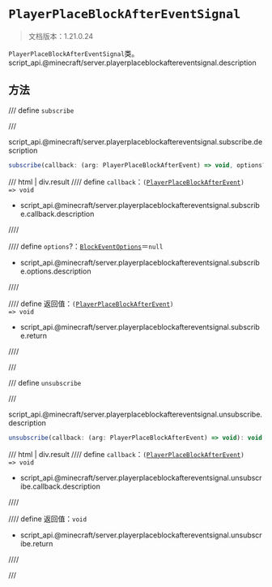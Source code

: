# `PlayerPlaceBlockAfterEventSignal`

> 文档版本：1.21.0.24

`PlayerPlaceBlockAfterEventSignal`类。script_api.@minecraft/server.playerplaceblockaftereventsignal.description

## 方法

/// define
`subscribe`


///

script_api.@minecraft/server.playerplaceblockaftereventsignal.subscribe.description

```js
subscribe(callback: (arg: PlayerPlaceBlockAfterEvent) => void, options?: BlockEventOptions): (arg: PlayerPlaceBlockAfterEvent) => void
```

/// html | div.result
//// define
`callback`：<code>(<a href="../playerplaceblockafterevent/">PlayerPlaceBlockAfterEvent</a>) =&gt; void</code>

- script_api.@minecraft/server.playerplaceblockaftereventsignal.subscribe.callback.description


////

//// define
`options`?：[`BlockEventOptions`](./blockeventoptions.md)＝`null`

- script_api.@minecraft/server.playerplaceblockaftereventsignal.subscribe.options.description


////

//// define
返回值：<code>(<a href="../playerplaceblockafterevent/">PlayerPlaceBlockAfterEvent</a>) =&gt; void</code>

- script_api.@minecraft/server.playerplaceblockaftereventsignal.subscribe.return


////

///


/// define
`unsubscribe`


///

script_api.@minecraft/server.playerplaceblockaftereventsignal.unsubscribe.description

```js
unsubscribe(callback: (arg: PlayerPlaceBlockAfterEvent) => void): void
```

/// html | div.result
//// define
`callback`：<code>(<a href="../playerplaceblockafterevent/">PlayerPlaceBlockAfterEvent</a>) =&gt; void</code>

- script_api.@minecraft/server.playerplaceblockaftereventsignal.unsubscribe.callback.description


////

//// define
返回值：`void`

- script_api.@minecraft/server.playerplaceblockaftereventsignal.unsubscribe.return


////

///

